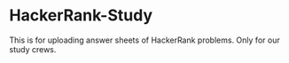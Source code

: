 # HackerRank-Study
This is for uploading answer sheets of HackerRank problems. Only for our study crews.

